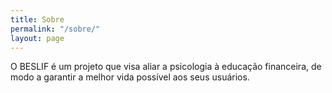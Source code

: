 ```yaml
---
title: Sobre
permalink: "/sobre/"
layout: page
---
```


O BESLIF é um projeto que visa aliar a psicologia à educação financeira, de modo a garantir a melhor vida possível aos seus usuários.
